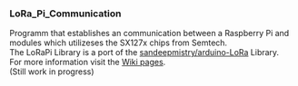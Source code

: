 ### LoRa_Pi_Communication
Programm that establishes an communication between a Raspberry Pi and modules which utilizeses the SX127x chips from Semtech. <br />
The LoRaPi Library is a port of the [sandeepmistry/arduino-LoRa](https://github.com/sandeepmistry/arduino-LoRa) Library. <br />
For more information visit the [Wiki pages](https://github.com/Staudi14/LoRa_Pi_Communication/wiki). <br />
(Still work in progress)
